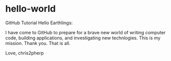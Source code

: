 # hello-world
GitHub Tutorial 
Hello Earthlings:

I have come to GitHub to prepare for a brave new world of writing computer code, building applications, and investigating new technlogies. This is my mission. Thank you. That is all.

Love,
chris2pherp
